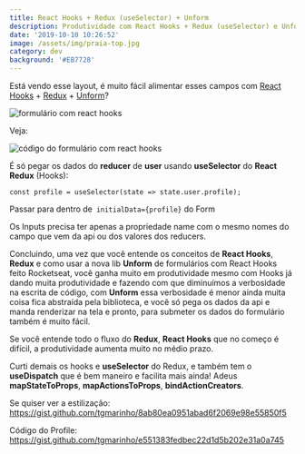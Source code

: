 ```yaml
---
title: React Hooks + Redux (useSelector) + Unform
description: Produtividade com React Hooks + Redux (useSelector) e Unform
date: '2019-10-10 10:26:52'
image: /assets/img/praia-top.jpg
category: dev
background: '#EB7728'
---
```

Está vendo esse layout, é muito fácil alimentar esses campos com [React Hooks](https://pt-br.reactjs.org/docs/hooks-intro.html) + [Redux](https://redux.js.org) + [Unform](https://github.com/Rocketseat/unform)?

![formulário com react hooks](/assets/img/screen_shot_2019-10-10_at_09.37.48.png)

Veja:

![código do formulário com react hooks](/assets/img/screen_shot_2019-10-10_at_09.50.26.png)

É só pegar os dados do **reducer** de **user** usando **useSelector** do **React Redux** (Hooks):



`const profile = useSelector(state => state.user.profile);`



Passar para dentro de` initialData={profile}` do Form



Os Inputs precisa ter apenas a propriedade name com o mesmo nomes do campo que vem da api ou dos valores dos reducers.



Concluindo, uma vez que você entende os conceitos de **React Hooks**, **Redux** e como usar a nova lib **Unform** de formulários com React Hooks feito Rocketseat, você ganha muito em produtividade mesmo com Hooks já dando muita produtividade e fazendo com que diminuímos a verbosidade na escrita de código, com **Unform** essa verbosidade é menor ainda muita coisa fica abstraída pela biblioteca, e você só pega os dados da api e manda renderizar na tela e pronto, para submeter os dados do formulário também é muito fácil.



Se você entende todo o fluxo do **Redux**, **React Hooks** que no começo é difícil, a produtividade aumenta muito no médio prazo.



Curti demais os hooks e **useSelector** do Redux, e também tem o **useDispatch** que é bem maneiro e facilita mais ainda! Adeus **mapStateToProps**, **mapActionsToProps**, **bindActionCreators**.



Se quiser ver a estilização: <https://gist.github.com/tgmarinho/8ab80ea0951abad6f2069e98e55850f5>

Código do Profile: <https://gist.github.com/tgmarinho/e551383fedbec22d1d5b202e31a0a745>
